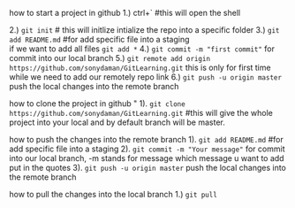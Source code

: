 how to start a project in github
1.) ctrl+` #this will open the shell

2.) `git init`  # this will initlize intialize the repo into a specific folder
3.) `git add README.md` #for add specific file into a staging  
        if we want to add all files `git add *`
4.) `git commit -m "first commit"` for commit into our local branch
5.) `git remote add origin https://github.com/sonydaman/GitLearning.git`
    this is only for first time while we need to add our remotely repo link
6.) `git push -u origin master` push the local changes into the remote branch

how to clone the project in github "
1). `git clone https://github.com/sonydaman/GitLearning.git`  #this will give the whole project into your local and by default branch will be master.

how to push the changes into the remote branch
1). `git add README.md` #for add specific file into a staging 
2). `git commit -m "Your message"` for commit into our local branch, -m stands for message which message u want to add put in the quotes
3). `git push -u origin master` push the local changes into the remote branch

how to pull the changes into the local branch
1.) `git pull`